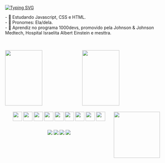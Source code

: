 [![Typing SVG](https://readme-typing-svg.herokuapp.com/?color=ff79c6&size=35&center=true&vCenter=true&width=1000&lines=Olá,+terráqueos!;Sejam+bem-vindos!;Me+chamo+Izabella+Nascimento+:%29)](https://git.io/typing-svg)

<p> 
- 🚀 Estudando Javascript, CSS e HTML. </br>
- 🍄 Pronomes: Ela/dela. </br>
- 🌟 Aprendiz no programa 1000devs, promovido pela Johnson & Johnson Medtech, Hospital Israelita Albert Einstein e mesttra. </br>
</p>

</br>
</br>

<div>
  <img height="180em" width="49%" src="https://github-readme-stats.vercel.app/api?username=izabella-nascimento&show_icons=true&theme=omni&include_all_commits=true&count_private=true"/>
  <img height="180em" width="49%" src="https://github-readme-stats.vercel.app/api/top-langs/?username=izabella-nascimento&layout=compact&langs_count-16&theme=omni"/>
</div>

<div style="display: inline_block" align="center"><br>
  <img align="center" height="30" width"40" src="https://cdn.jsdelivr.net/gh/devicons/devicon/icons/javascript/javascript-original.svg"/>
  <img align="center" height="30" width"40" src="https://cdn.jsdelivr.net/gh/devicons/devicon/icons/css3/css3-original.svg"/>
  <img align="center" height="30" width"40" src="https://cdn.jsdelivr.net/gh/devicons/devicon/icons/html5/html5-original.svg"/>
  <img align="center" height="30" width"40" src="https://cdn.jsdelivr.net/gh/devicons/devicon@latest/icons/nodejs/nodejs-original.svg"/>
  <img align="center" height="30" width"40" src="https://cdn.jsdelivr.net/gh/devicons/devicon@latest/icons/postgresql/postgresql-original.svg"/>
  <img align="center" height="30" width"40" src="https://cdn.jsdelivr.net/gh/devicons/devicon@latest/icons/mysql/mysql-original.svg" />
  <img align="center" height="30" width"40" src="https://cdn.jsdelivr.net/gh/devicons/devicon@latest/icons/dbeaver/dbeaver-original.svg" /> 
  <img align="center" height="30" width"40" src="https://cdn.jsdelivr.net/gh/devicons/devicon@latest/icons/figma/figma-original.svg"/>
  <img align="center" height="30" width"40" src="https://cdn.jsdelivr.net/gh/devicons/devicon@latest/icons/photoshop/photoshop-original.svg"/>
  <img align="right" height="150"  src="https://cdn.discordapp.com/attachments/1131996542291685559/1153954225861185586/picasion.com_45a28f8b82c8652ed07aa485876856df.gif">

  ##
<div>
  <a href="https://www.linkedin.com/in/izabella-nascimento-ab0659269/" target="_blank">
  <img src= "https://img.shields.io/badge/LinkedIn-0077B5?style=for-the-badge&logo=linkedin&logoColor=white" target="_blank"></a>
  <a href="mailto:izabellanascimento1606@gmail.com" target="_blank"><img src= "https://img.shields.io/badge/Gmail-D14836?style=for-the-badge&logo=gmail&logoColor=white" 
  target="_blank"></a> 
  <a href="https://www.behance.net/izabellanasc16" target="_blank"><img src= "https://img.shields.io/badge/-Behance-blue?style=for-the-badge&logo=behance&logoColor=white"         
  target="_blank"></a>
  <a href="https://www.instagram.com/bella.the.dev/" target="_blank"><img src= "https://img.shields.io/badge/Instagram-E4405F?style=for-the-badge&logo=instagram&logoColor=white" 
  target="_blank"></a>
</div>             
</div>

